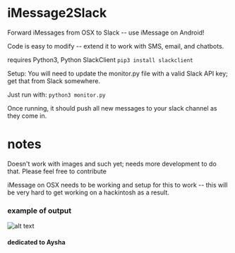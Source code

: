 # iMessage2Slack
Forward iMessages from OSX to Slack -- use iMessage on Android!

Code is easy to modify -- extend it to work with SMS, email, and chatbots.

requires Python3, Python SlackClient
```pip3 install slackclient```

Setup:
You will need to update the monitor.py file with a valid Slack API key; get that from Slack somewhere.

Just run with:
```python3 monitor.py```

Once running, it should push all new messages to your slack channel as they come in.

# notes
Doesn't work with images and such yet; needs more development to do that. Please feel free to contribute

iMessage on OSX needs to be working and setup for this to work -- this will be very hard to get working on a hackintosh as a result.

### example of output
![alt text](https://raw.githubusercontent.com/steveseguin/iMessage2Slack/master/example.png)

#### dedicated to Aysha
